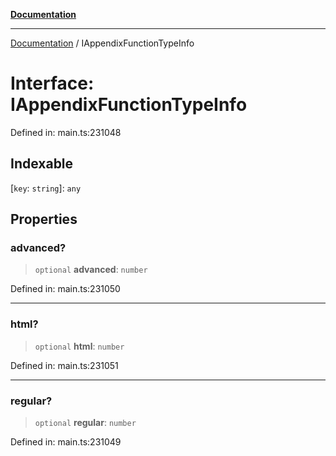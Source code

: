 [**Documentation**](../README.md)

***

[Documentation](../README.md) / IAppendixFunctionTypeInfo

# Interface: IAppendixFunctionTypeInfo

Defined in: main.ts:231048

## Indexable

\[`key`: `string`\]: `any`

## Properties

### advanced?

> `optional` **advanced**: `number`

Defined in: main.ts:231050

***

### html?

> `optional` **html**: `number`

Defined in: main.ts:231051

***

### regular?

> `optional` **regular**: `number`

Defined in: main.ts:231049
